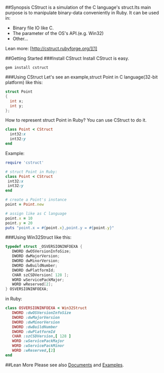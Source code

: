 ##Synopsis
CStruct is a simulation of the C language's struct.Its main purpose is to manipulate binary-data conveniently in Ruby. It can be used in:

  * Binary file IO like C.
  * The parameter of the OS's API.(e.g. Win32)
  * Other... 
  
Lean more: [http://cstruct.rubyforge.org/][1]

##Getting Started
###Install CStruct
Install CStruct is easy. 

    gem install cstruct

###Using CStruct
Let's see an example,struct Point in C language(32-bit platform) like this:
```C
struct Point
{
  int x;
  int y;
};
```
How to represent struct Point in Ruby? You can use CStruct to do it.
```ruby
class Point < CStruct
  int32:x
  int32:y
end
```
Example:
```ruby
require 'cstruct'

# struct Point in Ruby:
class Point < CStruct
 int32:x
 int32:y
end

# create a Point's instance
point = Point.new

# assign like as C language
point.x = 10
point.y = 20
puts "point.x = #{point.x},point.y = #{point.y}"
```
###Using Win32Struct
like this: 
```C
typedef struct _OSVERSIONINFOEXA {
   DWORD dwOSVersionInfoSize;
   DWORD dwMajorVersion;
   DWORD dwMinorVersion;
   DWORD dwBuildNumber;
   DWORD dwPlatformId;
   CHAR szCSDVersion[ 128 ];
   WORD wServicePackMajor;
   WORD wReserved[2];
} OSVERSIONINFOEXA;
```
in Ruby:
```Ruby
class OSVERSIONINFOEXA < Win32Struct
   DWORD :dwOSVersionInfoSize
   DWORD :dwMajorVersion
   DWORD :dwMinorVersion
   DWORD :dwBuildNumber
   DWORD :dwPlatformId
   CHAR :szCSDVersion,[ 128 ]
   WORD :wServicePackMajor
   WORD :wServicePackMinor
   WORD :wReserved,[2]
end
```
##Lean More
Please see also [Documents][2] and [Examples][3]. 



[1]:http://cstruct.rubyforge.org/
[2]:http://cstruct.rubyforge.org/documents.html
[3]:http://cstruct.rubyforge.org/examples.html